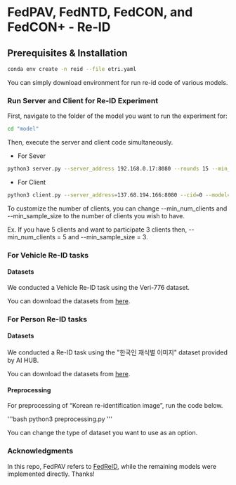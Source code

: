 # FedPAV, FedNTD, FedCON, and FedCON+ - Re-ID

## Prerequisites & Installation

```bash
conda env create -n reid --file etri.yaml
```

You can simply download environment for run re-id code of various models.


### Run Server and Client for Re-ID Experiment

First, navigate to the folder of the model you want to run the experiment for:

```bash
cd "model"
```
Then, execute the server and client code simultaneously.

* For Sever

```bash
python3 server.py --server_address 192.168.0.17:8080 --rounds 15 --min_num_clients "Number of client" --min_sample_size "Minimum number of participating clinets" --model ResNet50
```

* For Client

```bash
python3 client.py --server_address=137.68.194.166:8080 --cid=0 --model=ResNet50 --batch_size "batch size"
```

To customize the number of clients, you can change --min_num_clients and --min_sample_size to the number of clients you wish to have.

Ex. If you have 5 clients and want to participate 3 clients then, --min_num_clients = 5 and --min_sample_size = 3.


### For Vehicle Re-ID tasks

#### Datasets

We conducted a Vehicle Re-ID task using the Veri-776 dataset.

You can download the datasets from [here](https://vehiclereid.github.io/VeRi/).

### For Person Re-ID tasks

#### Datasets

We conducted a Re-ID task using the "한국인 재식별 이미지" dataset provided by AI HUB.

You can download the datasets from [here](https://aihub.or.kr/aidata/7977).

#### Preprocessing

For preprocessing of “Korean re-identification image”, run the code below.

'''bash
python3 preprocessing.py
'''

You can change the type of dataset you want to use as an option.

### Acknowledgments

In this repo, FedPAV refers to [FedReID](https://github.com/cap-ntu/FedReID), while the remaining models were implemented directly. Thanks!



